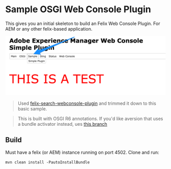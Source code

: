 # Sample OSGI Web Console Plugin

This gives you an initial skeleton to build an Felix Web Console Plugin. For AEM or any other felix-based application.

![screen shot](doc/sample-console-plugin.png)

> Used [felix-search-webconsole-plugin](https://github.com/neva-dev/felix-search-webconsole-plugin) and trimmed it down to this basic sample.

> This is built with OSGI R6 annotations. If you'd like aversion that uses a bundle activator instead, ues [this branch](https://github.com/ahmed-musallam/felix-sample-webconsole-plugin/tree/any-osgi-version)

## Build
Must have a felix (or AEM) instance running on port 4502.
Clone and run:

```
mvn clean install -PautoInstallBundle
```
